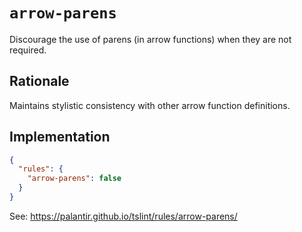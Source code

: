 # `arrow-parens`

Discourage the use of parens (in arrow functions) when they are not required.

## Rationale

Maintains stylistic consistency with other arrow function definitions.

## Implementation

```json
{
  "rules": {
    "arrow-parens": false
  }
}
```

See: https://palantir.github.io/tslint/rules/arrow-parens/

